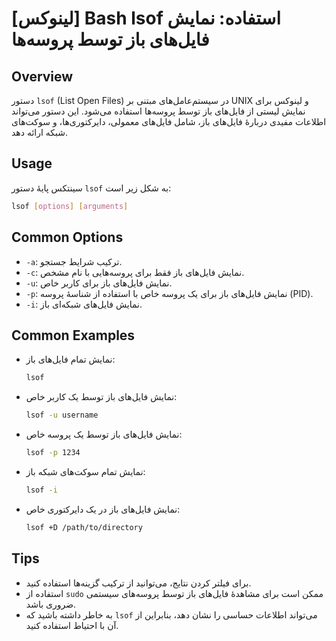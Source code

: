 # [لینوکس] Bash lsof استفاده: نمایش فایل‌های باز توسط پروسه‌ها

## Overview
دستور `lsof` (List Open Files) در سیستم‌عامل‌های مبتنی بر UNIX و لینوکس برای نمایش لیستی از فایل‌های باز توسط پروسه‌ها استفاده می‌شود. این دستور می‌تواند اطلاعات مفیدی دربارهٔ فایل‌های باز، شامل فایل‌های معمولی، دایرکتوری‌ها، و سوکت‌های شبکه ارائه دهد.

## Usage
سینتکس پایهٔ دستور `lsof` به شکل زیر است:

```bash
lsof [options] [arguments]
```

## Common Options
- `-a`: ترکیب شرایط جستجو.
- `-c`: نمایش فایل‌های باز فقط برای پروسه‌هایی با نام مشخص.
- `-u`: نمایش فایل‌های باز برای کاربر خاص.
- `-p`: نمایش فایل‌های باز برای یک پروسه خاص با استفاده از شناسهٔ پروسه (PID).
- `-i`: نمایش فایل‌های شبکه‌ای باز.

## Common Examples
- نمایش تمام فایل‌های باز:
  ```bash
  lsof
  ```

- نمایش فایل‌های باز توسط یک کاربر خاص:
  ```bash
  lsof -u username
  ```

- نمایش فایل‌های باز توسط یک پروسه خاص:
  ```bash
  lsof -p 1234
  ```

- نمایش تمام سوکت‌های شبکه باز:
  ```bash
  lsof -i
  ```

- نمایش فایل‌های باز در یک دایرکتوری خاص:
  ```bash
  lsof +D /path/to/directory
  ```

## Tips
- برای فیلتر کردن نتایج، می‌توانید از ترکیب گزینه‌ها استفاده کنید.
- استفاده از `sudo` ممکن است برای مشاهدهٔ فایل‌های باز توسط پروسه‌های سیستمی ضروری باشد.
- به خاطر داشته باشید که `lsof` می‌تواند اطلاعات حساسی را نشان دهد، بنابراین از آن با احتیاط استفاده کنید.